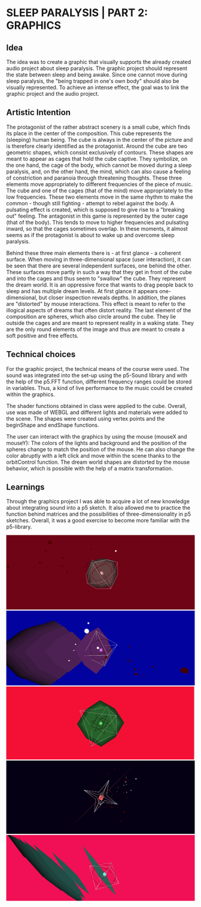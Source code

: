# SLEEP PARALYSIS | PART 2: GRAPHICS

## Idea

The idea was to create a graphic that visually supports the already created audio project about sleep paralysis. The graphic project should represent the state between sleep and being awake. Since one cannot move during sleep paralysis, the "being trapped in one's own body" should also be visually represented. To achieve an intense effect, the goal was to link the graphic project and the audio project.

## Artistic Intention

The protagonist of the rather abstract scenery is a small cube, which finds its place in the center of the composition. This cube represents the (sleeping) human being. The cube is always in the center of the picture and is therefore clearly identified as the protagonist. Around the cube are two geometric shapes, which consist exclusively of contours. These shapes are meant to appear as cages that hold the cube captive. They symbolize, on the one hand, the cage of the body, which cannot be moved during a sleep paralysis, and, on the other hand, the mind, which can also cause a feeling of constriction and paranoia through threatening thoughts. These three elements move appropriately to different frequencies of the piece of music. The cube and one of the cages (that of the mind) move appropriately to the low frequencies. These two elements move in the same rhythm to make the common - though still fighting - attempt to rebel against the body. A pulsating effect is created, which is supposed to give rise to a "breaking out" feeling. The antagonist in this game is represented by the outer cage (that of the body). This tends to move to higher frequencies and pulsating inward, so that the cages sometimes overlap. In these moments, it almost seems as if the protagonist is about to wake up and overcome sleep paralysis.

Behind these three main elements there is - at first glance - a coherent surface. When moving in three-dimensional space (user interaction), it can be seen that there are several independent surfaces, one behind the other. These surfaces move partly in such a way that they get in front of the cube and into the cages and thus seem to "swallow" the cube. They represent the dream world. It is an oppressive force that wants to drag people back to sleep and has multiple dream levels. At first glance it appears one-dimensional, but closer inspection reveals depths. In addition, the planes are "distorted" by mouse interactions. This effect is meant to refer to the illogical aspects of dreams that often distort reality. The last element of the composition are spheres, which also circle around the cube. They lie outside the cages and are meant to represent reality in a waking state. They are the only round elements of the image and thus are meant to create a soft positive and free effects.

## Technical choices

For the graphic project, the technical means of the course were used. The sound was integrated into the set-up using the p5-Sound library and with the help of the p5.FFT function, different frequency ranges could be stored in variables. Thus, a kind of live performance to the music could be created within the graphics.

The shader functions obtained in class were applied to the cube. Overall, use was made of WEBGL and different lights and materials were added to the scene. The shapes were created using vertex points and the beginShape and endShape functions.

The user can interact with the graphics by using the mouse (mouseX and mouseY): The colors of the lights and background and the position of the spheres change to match the position of the mouse. He can also change the color abruptly with a left click and move within the scene thanks to the orbitControl function. The dream world shapes are distorted by the mouse behavior, which is possible with the help of a matrix transformation.

## Learnings

Through the graphics project I was able to acquire a lot of new knowledge about integrating sound into a p5 sketch. It also allowed me to practice the function behind matrices and the possibilities of three-dimensionality in p5 sketches. Overall, it was a good exercise to become more familiar with the p5-library.

![](img/SleepParalysis5.png)
![](img/SleepParalysis2.png)
![](img/SleepParalysis3.png)
![](img/SleepParalysis4.png)
![](img/SleepParalysis1.png)
